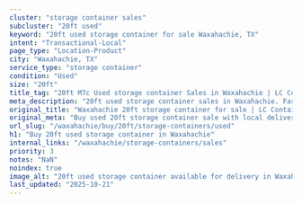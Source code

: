 ```yaml
---
cluster: "storage container sales"
subcluster: "20ft used"
keyword: "20ft used storage container for sale Waxahachie, TX"
intent: "Transactional-Local"
page_type: "Location-Product"
city: "Waxahachie, TX"
service_type: "storage container"
condition: "Used"
size: "20ft"
title_tag: "20ft M7c Used storage container Sales in Waxahachie | LC Container"
meta_description: "20ft used storage container sales in Waxahachie. Fast delivery, competitive pricing. Serving storage containers area. Quote ID: ESA. Call (214) 524-4168 for your free quote today."
original_title: "Waxahachie 20ft storage container for sale | LC Container"
original_meta: "Buy used 20ft storage container sale with local delivery in Waxahachie, TX. LC Container — local Since 2003. Request a fast quote today."
url_slug: "/waxahachie/buy/20ft/storage-containers/used"
h1: "Buy 20ft used storage container in Waxahachie"
internal_links: "/waxahachie/storage-containers/sales"
priority: 3
notes: "NaN"
noindex: true
image_alt: "20ft used storage container available for delivery in Waxahachie"
last_updated: "2025-10-21"
---
```


<!-- TODO: Add unique city/inventory copy, images, and internal links here. -->
